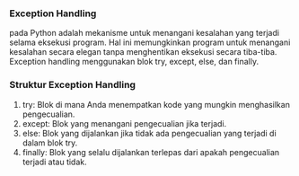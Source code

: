 ### Exception Handling
pada Python adalah mekanisme untuk menangani kesalahan yang terjadi selama eksekusi program. Hal ini memungkinkan program untuk menangani kesalahan secara elegan tanpa menghentikan eksekusi secara tiba-tiba. Exception handling menggunakan blok try, except, else, dan finally.

### Struktur Exception Handling
1. try: Blok di mana Anda menempatkan kode yang mungkin menghasilkan pengecualian.
2. except: Blok yang menangani pengecualian jika terjadi.
3. else: Blok yang dijalankan jika tidak ada pengecualian yang terjadi di dalam blok try.
4. finally: Blok yang selalu dijalankan terlepas dari apakah pengecualian terjadi atau tidak.